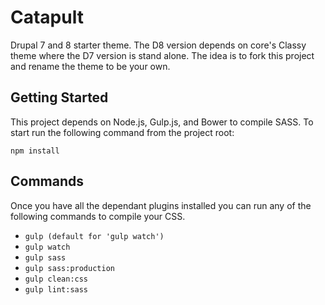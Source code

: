 # Catapult
Drupal 7 and 8 starter theme. The D8 version depends on core's Classy theme
where the D7 version is stand alone. The idea is to fork this project and rename
the theme to be your own.

## Getting Started ##

This project depends on Node.js, Gulp.js, and Bower to compile SASS. To start
run the following command from the project root:

`npm install`


## Commands ##
Once you have all the dependant plugins installed you can run any of the
following commands to compile your CSS.

- `gulp (default for 'gulp watch')`
- `gulp watch`
- `gulp sass`
- `gulp sass:production`
- `gulp clean:css`
- `gulp lint:sass`


